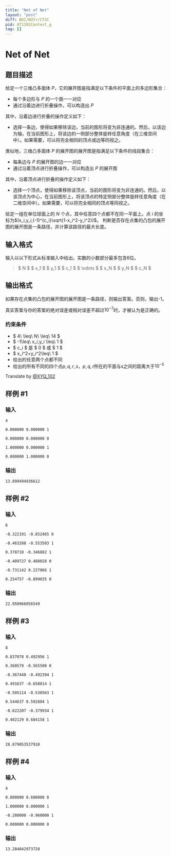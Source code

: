 ```yaml
---
title: "Net of Net"
layout: "post"
diff: NOI/NOI+/CTSC
pid: AT1202Contest_g
tag: []
---
```


# Net of Net

## 题目描述

给定一个三维凸多面体 $P$，它的展开图是指满足以下条件的平面上的多边形集合：
- 每个多边形与 $P$ 的一个面一一对应
- 通过沿着边进行折叠操作，可以构造出 $P$

其中，沿着边进行折叠的操作定义如下：
- 选择一条边，使得如果移除该边，当前的图形将变为非连通的。然后，以该边为轴，在当前图形上，将该边的一侧部分整体旋转任意角度（在三维空间中）。如果需要，可以将完全相同的顶点或边等同视之。

类似地，三维凸多面体 $P$ 的展开图的展开图是指满足以下条件的线段集合：
- 每条边与 $P$ 的展开图的边一一对应
- 通过沿着顶点进行折叠操作，可以构造出 $P$ 的展开图

其中，沿着顶点进行折叠的操作定义如下：
- 选择一个顶点，使得如果移除该顶点，当前的图形将变为非连通的。然后，以该顶点为中心，在当前图形上，将该顶点的特定侧部分整体旋转任意角度（在二维空间中）。如果需要，可以将完全相同的顶点等同视之。

给定一组在单位球面上的 $N$ 个点，其中任意四个点都不在同一平面上。点 $i$ 的坐标为$(x_i,y_i,(-1)^{c_i}\sqrt{1-x_i^2-y_i^2})$。
判断是否存在点集的凸包的展开图的展开图是一条路径，并计算该路径的最大长度。

## 输入格式

输入以以下形式从标准输入中给出。实数的小数部分最多包含6位。
> $ N $ $ x_1 $ $ y_1 $ $ c_1 $ $ \vdots $ $ x_N $ $ y_N $ $ c_N $

## 输出格式

如果存在点集的凸包的展开图的展开图是一条路径，则输出答案。否则，输出-1。

真实答案与你的答案的绝对误差或相对误差不超过$10^{-7}$时，才被认为是正确的。
### 约束条件
- $ 4\ \leq\ N\ \leq\ 14 $
- $ -1\leq\ x_i,y_i \leq\ 1 $
- $ c_i $ 是 $ 0 $ 或 $ 1 $
- $ x_i^2+y_i^2\leq\ 1 $
- 给出的任意两个点都不同
- 给出的所有不同的四个点$p,q,r,s$，$p,q,r$所在的平面与$s$之间的距离大于$10^{-5}$

Translate by [@XYQ_102](https://www.luogu.com.cn/user/712337)

## 样例 #1

### 输入

```
4
0.000000 0.000000 1
0.000000 0.000000 0
1.000000 0.000000 1
0.000000 1.000000 0
```

### 输出

```
13.899494936612
```

## 样例 #2

### 输入

```
6
-0.322191 -0.852465 0
-0.463288 -0.553583 1
0.378710 -0.346882 1
-0.489727 0.488028 0
-0.731142 0.227066 1
0.254757 -0.899035 0
```

### 输出

```
22.950966056549
```

## 样例 #3

### 输入

```
8
0.837078 0.492956 1
0.360579 -0.565500 0
-0.367448 -0.492394 1
0.491637 -0.658814 1
-0.505114 -0.538563 1
0.544637 0.592884 1
-0.622207 -0.379934 1
0.402129 0.684158 1
```

### 输出

```
28.879053537910
```

## 样例 #4

### 输入

```
4
0.800000 0.600000 0
1.000000 0.000000 1
-0.280000 -0.960000 1
0.000000 0.000000 0
```

### 输出

```
13.284042973728
```

